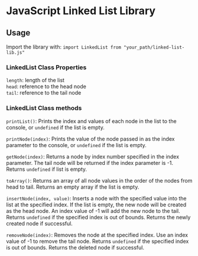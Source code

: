 # JavaScript Linked List Library

## Usage

Import the library with: `import LinkedList from "your_path/linked-list-lib.js"`

### LinkedList Class Properties

`length`: length of the list\
`head`: reference to the head node\
`tail`: reference to the tail node

### LinkedList Class methods

`printList()`: Prints the index and values of each node in the list to the console, or `undefined` if the list is empty.

`printNode(index)`: Prints the value of the node passed in as the index parameter to the console, or `undefined` if the list is empty.

`getNode(index)`: Returns a node by index number specified in the index parameter. The tail node will be returned if the index parameter is -1. Returns `undefined` if list is empty.

`toArray()`: Returns an array of all node values in the order of the nodes from head to tail. Returns an empty array if the list is empty.

`insertNode(index, value)`: Inserts a node with the specified value into the list at the specified index. If the list is empty, the new node will be created as the head node. An index value of -1 will add the new node to the tail. Returns `undefined` if the specified index is out of bounds. Returns the newly created node if successful.

`removeNode(index)`: Removes the node at the specified index. Use an index value of -1 to remove the tail node. Returns `undefined` if the specified index is out of bounds. Returns the deleted node if successful.
